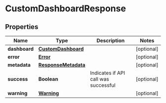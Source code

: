 
# CustomDashboardResponse

## Properties
Name | Type | Description | Notes
------------ | ------------- | ------------- | -------------
**dashboard** | [**CustomDashboard**](CustomDashboard.md) |  |  [optional]
**error** | [**Error**](Error.md) |  |  [optional]
**metadata** | [**ResponseMetadata**](ResponseMetadata.md) |  |  [optional]
**success** | **Boolean** | Indicates if API call was successful |  [optional]
**warning** | [**Warning**](Warning.md) |  |  [optional]



